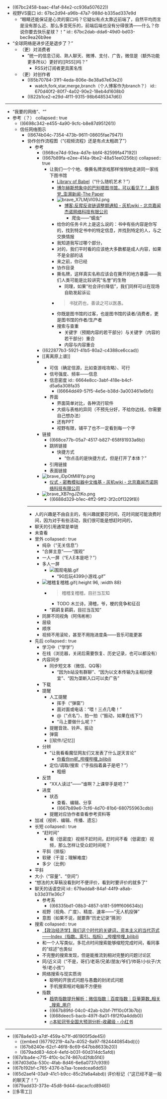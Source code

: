 - ((67bc2458-baac-41af-84e2-cc936a507622))
- 视野VS窗口
  id:: 67bc2d94-a96b-47a7-988d-b335ad337e9d
	- “眼睛还能保证是心灵的窗口吗？它疑似有点太靠近前端了，自然平均而言是没有那么近、那么多变死乐的，前端后端也没有分得很清——什么？你说你要去快乐星球？！”
	  id:: 67bc2dab-dda6-49d0-bd03-bec9ea26b9ee
- “全球网络是进步还是退步了？”
	- （更）对消费者
		- “统一的信息订阅、熟人聊天、微博、支付、广告，微信是（额外功能更多所以）更好的[[RSS]]吗？”
			- RSS对订阅者更具匿名性
	- （更）对创作者
		- ((65b70784-31f1-4eda-806e-8e38a67e63e2))
			- watch,fork,star,merge,branch（个人博客作为branch？）
			  id:: 670d40f2-80f7-4a02-90e2-18eb4d1608b0
		- ((622b1ce2-e29d-4f11-9315-98b6485347d6))
- ---
- “我要的网络”、“”
- 参考（？）
  collapsed:: true
	- ((6698c342-e455-4a90-9cfc-b8e87d951261))
	- 信任网络图示
		- ((6674b04c-7354-473b-9611-08605fae7947))
		- 协作创作流程图（“《视频流程》还是有点太粗疏了”）
			- 参考
				- ((668ce74d-93ea-4d7e-bbf4-82599fa47192))
				- ((667b89fa-e2ee-414a-9be2-48a51ee0256b))
				  collapsed:: true
					- 让我们一个个地、像撕名牌游戏那样悄悄地走进同一家线下图书馆
						- [Library of Babel](https://libraryofbabel.info/)（“什么随机艺术？”）
						- [博尔赫斯想象中的巴别塔图书馆，可以看见了！_翻书党_澎湃新闻-The Paper](https://www.thepaper.cn/newsDetail_forward_1326921)
						- ![brave_X7LMjVI09J.png](../assets/brave_X7LMjVI09J_1720337902723_0.png)
							- [博客:反爬反盗链调整期通知 - 灰机wiki - 北京嘉闻杰诺网络科技有限公司](https://www.huijiwiki.com/p/26139)
								- 爬虫——“蠕虫”
						- 给你的任务卡片上是这么说的：书中有些内容是你写的，找到特定书中的特定信息，并找到特定的人，与之交换情报
						- 我知道我写过哪个部分，
						- 对的，我们平时看的应该绝大多数都是成人内容，如果不是全部的话
						- 来之前，你已经
						- 协作目录
						- 撕名牌，这样真实名称应该会在撕开的地方暴露——我们人类可能是比较讲究“名誉”的生物
							- 同理，如果“社会评价降低”，我们同样可以在现场自助发起诉讼
						- >书犹药也，善读之可以医愚。
						- 你既是图书馆的过客，也是图书馆的读者/消费者，更是图书馆的作者/生产者
						- 搜索与查重
							- 关键字（预期内容的若干部分）与关键字（内容的若干部分）重合
							- 内容与内容重合
				- ((622877b3-5921-41b5-80a2-c4388ce6ccad))
				- [[离离原上谱]]
				-
					- 可信（确定信源，比如查游戏攻略）、可行
					- 信号强度、频率——信息
					- 信息密度
					  id:: 6664e8cc-3abf-418e-b4cf-d5a6a308fa35
						- ((6664dd49-57f5-4e5e-b38d-3a003461e6bf))
					- 界面
						- 界面简单对比，各种流行软件
						- 大纲与表格的异同（不预先分好，不给你边线，你需要自己想办法）
						- 还有PPT
						- 视野有限，铺平了也不一定看到每一个字
				- 链接
					- ((668ce77b-05a7-4517-b827-658f81933a6b))
					- 跳转链接
						- 快捷方式
							- “你点击的是快捷方式，但是打开了本体？”
					- 引用链接
					- 表面链接
				- ![brave_iDpOtMI8Yp.png](../assets/brave_iDpOtMI8Yp_1719933048298_0.png)
					- [仪式 - 密教模拟器中文维基 - 灰机wiki - 北京嘉闻杰诺网络科技有限公司](https://cultist.huijiwiki.com/wiki/%E4%BB%AA%E5%BC%8F)
				- ![brave_XB7ngJZtKo.png](../assets/brave_XB7ngJZtKo_1720242983024_0.png)
					- ((6688d329-b1ec-4ff2-9ff2-3f2c0f1329f8))
			- ---
			- 人的兴趣是不由自主的，有兴趣就要花时间，花时间就可能浪费时间，因为对于有些活动，我们很可能是想赶时间的，
			- 聊天的引用通常是单链
			- 未查看
			- 里外
			  collapsed:: true
				- 纯杂（“无关信息”）
				- “合屏主意”——“围观”
				- 一人一屏（“E人E本是吧？”）
				- 多人一屏
					- ![围观电脑.gif](../assets/围观电脑_1720007401759_0.gif)
						- “90后玩4399小游戏.gif”
				- ![稽稽复稽稽.gif](../assets/稽稽复稽稽_1720007415928_0.gif){:height 96, :width 88}
					- >稽稽复稽稽，目拦当互知
						- TODO 木兰诗，滑稽，爷，梗的竞争和征召
					- “羁羁复羁羁，目拦当互知”
				- 同屏不同视角（阿伟彬彬）
				- 层级
				- 顺序
				- 视频不用滚轮，甚至不用拖进度条——音乐可能更甚
			- 先后
			  collapsed:: true
				- 学习中（“学学”）
				- 在线（浏览器，关闭后需要恢复、历史记录，也可以都没有）
				- 内容同步
					- 同步短文本（微信、QQ等）
						- “因为b站没有群聊”、“因为以文本传输为主相对便宜”、“因为垄断入口可以卖广告”
				- 下载
				- 提醒
					- 人工提醒
						- 挥手（“弹窗”）
						- 面对面或电话：“喂！三点几嘞！”
						- @（“点名”）、拍一拍（“振动，如果在线下”）
						- “马上要做什么呢？”
					- 提醒音效、铃声、振动
					- 弹窗
					- [[软件/记忆]]
				- 分辨
					- “让我看看魔怔网友们又发表了什么逆天言论”
						- [你看你m呢_哔哩哔哩_bilibili](https://www.bilibili.com/video/BV1Cp4y1D7UG)
					- 定位/调取/搜索（“手指指着鼻子是吧？”）
						- 粗细
				- 反馈
					- “XX人读过”——“谁啊？上课举手是吧？”
				- 进度
					- 状态
						- 查看、编辑、分享
						- ((667b89e6-7cf6-4d70-81b6-680755963cdb))
					- 提醒对应协作者查看参考资料等
			- 加减（视听、编辑、传播、遗忘）
			- 长短
			  collapsed:: true
				- “赶时间”
					- 看（低密度）视频不赶时间，赶时间不看（低密度）视频，那么怎样让受众赶时间呢？
				- 平斜（排版）
				- 软硬（干湿；理解难度）
				- 多少（比例）
			- 平斜
			- 大小（“容量”、“空间”）
			- “想法的大草稿没看到时不便评价，看到时要评价的就多了”
			- 聊天的话语空间
			  id:: 679adda8-84af-44f9-a8ab-b33d311e36c7
				- 参考系
					- ((66335bd1-08b3-4857-b181-59fff606634b))
				- 视野（视角、广度）、精度、速率——“无人机投弹”
				- 意图（如果不说，就要靠“历史记录”猜测）
			- 搜索
			  collapsed:: true
				- [【政治经济学】我们这个时代的关键词，资本主义的当代范式——Index（指数、索引、指标）_哔哩哔哩_bilibili](https://www.bilibili.com/video/BV1WR4y1c7sb)
				- 和一个人写类似，多花点时间搜索能够缩短完成时间，看同事的“综述”也类似
				- 不完整的搜索发现，但是能推流到相对完整的问题讨论区
				- 同/近义词（“不是，哥们/老哥/兄弟/朋友/爷们/帅哥/小伙子/大爷/老小孩”）
				- 网络搜索与现实质询
					- 聪明的开放式问题与愚蠢的封闭式问题
					- 手机搜索相对电脑不方便些
				- 指数
					- [趋势指数提升解析：微信指数｜百度指数｜巨量算数_相关_搜索_用户](https://www.sohu.com/a/712317818_121664572)
					- ((667b89fd-04c0-42ab-b2bf-7ff10c0f3b7b))
					- ((668deec5-bacb-497f-8a01-f8f2f0a4ddb0))
					- [🔥本轮冠爷全国大预测分析-收藏级 - 小红书](https://www.xiaohongshu.com/explore/66af14680000000005020d2d?note_flow_source=wechat&xsec_token=CBLK1b4utHs5HjLcYkDmDOLWnzjU4O2VK7RtpQ7lAQ8aQ)
- ---
- ((678a4e03-a7df-459a-b71f-d61905f5de45))
	- {{embed ((67792219-4a7a-4052-8a97-f824440854bd))}}
	- ((67b8240e-62cf-46f8-8c69-647bb8633b20))
	- ((679add83-4dc4-4efd-b031-60d314dc5afd))
- ((67a1ba4e-c715-4f0c-bc74-867cd2fdb5f4))
- ((67d03d0a-530c-4fab-8d46-6e6a0737c939))
- ((67b192bf-c765-4376-b7aa-1ceedcea6dd5))
- ((65d2aef4-03a9-41c1-b9cc-85c2fa6a4abd)) 评价标记（“这已经不是一般的聊天了！”）
- ((679add33-373e-45d8-9d44-dacacfcd8946))
- [[多零工]]